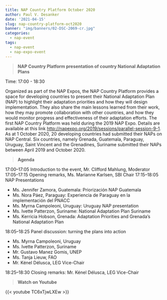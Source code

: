 ```yaml
---
title: NAP Country Platform October 2020
author: Paul V. Desanker
date: '2021-04-15'
slug: nap-country-platform-oct2020
banner: "img/banners/02-DSC-2069-cr.jpg"
categories:
  - nap-event
tags:
  - nap-event
  - nap-expo-event
---
```


> **NAP Country Platform presentation of country National Adaptation Plans**

Time: 17:00 - 18:30

Organized as part of the NAP Expos, the NAP Country Platform provides a space for developing countries to present their National Adaptation Plan (NAP) to highlight their adaptation priorities and how they will design implementation. They also share the main lessons learned from their work, how they may promote collaboration with other countries, and how they would monitor progress and effectiveness of their adaptation efforts. The first NAP Country Platform was held during the 2019 NAP Expo. Details are available at this link http://napexpo.org/2019/sessions/parallel-session-9-1.
As at 1 October 2020, 20 developing countries had submitted their NAPs on NAP Central. Six countries, namely Grenada, Guatemala, Paraguay, Uruguay, Saint Vincent and the Grenadines, Suriname submitted their NAPs between April 2019 and October 2020.

> **Agenda**

17:00–17:05 Introduction to the event,  Mr. Clifford Mahlung, Moderator
17:05–17:15 Opening remarks, Ms. Marianne Karlsen, SBI Chair
17:15–18:05 NAP Presentations
- Ms. Jennifer Zamora, Guatemala:  Priorización NAP Guatemala
- Ms. Nora Páez, Paraguay: Experiencia de Paraguay en la implementación del PNACC 
- Ms. Myrna Campoleoni, Uruguay: Uruguay NAP presentation
- Ms. Ivette Patterzon, Suriname: National Adaptation Plan Suriname
- Ms. Kerricia Hobson, Grenada: Adaptation Priorities and Grenada’s National Adaptation Plan

18:05–18:25 Panel discussion: turning the plans into action 
 - Ms. Myrna Campoleoni, Uruguay
- Ms. Ivette Patterzon, Suriname
- Mr. Gustavo Manez Gomis, UNEP
- Ms. Tanja Lieuw, FAO
- Mr. Kénel Délusca, LEG Vice-Chair

18:25–18:30 Closing remarks: Mr. Kénel Délusca, LEG Vice-Chair

> **Watch on Youtube**

{{< youtube TC6xTjwLXEw >}}